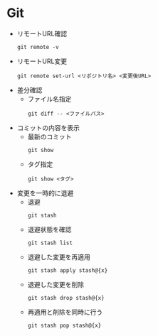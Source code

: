 # Git
- リモートURL確認
    ```
    git remote -v
    ```
- リモートURL変更
    ```
    git remote set-url <リポジトリ名> <変更後URL>
    ```
- 差分確認
    - ファイル名指定
        ```
        git diff -- <ファイルパス>
        ```
- コミットの内容を表示
    - 最新のコミット
        ```
        git show
        ```
    - タグ指定
        ```
        git show <タグ>
        ```
- 変更を一時的に退避
    - 退避
        ```
        git stash
        ```
    - 退避状態を確認
        ```
        git stash list
        ```
    - 退避した変更を再適用
        ```
        git stash apply stash@{x}
        ```
    - 退避した変更を削除
        ```
        git stash drop stash@{x}
        ```
    - 再適用と削除を同時に行う
        ```
        git stash pop stash@{x}
        ```
